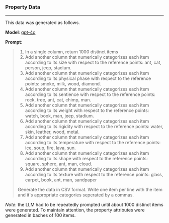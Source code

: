 ### Property Data

______________________________________________________________________

This data was generated as follows.

**Model**: [gpt-4o](https://platform.openai.com/docs/models#gpt-4o)

**Prompt**:

<blockquote>

1. In a single column, return 1000 distinct items
2. Add another column that numerically categorizes each item according to its size with respect to the reference points: ant, cat, person, jeep, stadium.
3. Add another column that numerically categorizes each item according to its physical phase with respect to the reference points: smoke, milk, wood, diamond.
4. Add another column that numerically categorizes each item according to its sentience with respect to the reference points: rock, tree, ant, cat, chimp, man.
5. Add another column that numerically categorizes each item according to its weight with respect to the reference points: watch, book, man, jeep, stadium.
6. Add another column that numerically categorizes each item according to its rigidity with respect to the reference points: water, skin, leather, wood, metal.
7. Add another column that numerically categorizes each item according to its temperature with respect to the reference points: ice, soup, fire, lava, sun.
8. Add another column that numerically categorizes each item according to its shape with respect to the reference points: square, sphere, ant, man, cloud.
9. Add another column that numerically categorizes each item according to its texture with respect to the reference points: glass, carpet, book, ant, man, sandpaper

Generate the data in CSV format. Write one item per line with the item and it's appropriate categories seperated by a commas.

</blockquote>

_Note_: the LLM had to be repeatedly prompted until about 1000 distinct items were generated. To maintain attention, the property attributes were generated in baches of 100 items.

